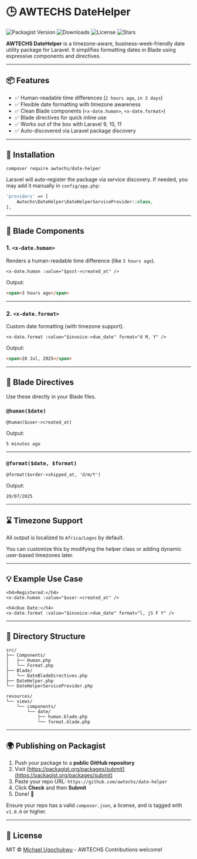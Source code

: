 # 🕒 AWTECHS DateHelper

![Packagist Version](https://img.shields.io/packagist/v/awtechs/date-helper?style=flat-square)
![Downloads](https://img.shields.io/packagist/dt/awtechs/date-helper?style=flat-square)
![License](https://img.shields.io/github/license/Lordeagle4/date-helper?style=flat-square)
![Stars](https://img.shields.io/github/stars/Lordeagle4/date-helper?style=flat-square)

**AWTECHS DateHelper** is a timezone-aware, business-week-friendly date utility package for Laravel.
It simplifies formatting dates in Blade using expressive components and directives.

---

## 📦 Features

* ✅ Human-readable time differences (`2 hours ago`, `in 3 days`)
* ✅ Flexible date formatting with timezone awareness
* ✅ Clean Blade components (`<x-date.human>`, `<x-date.format>`)
* ✅ Blade directives for quick inline use
* ✅ Works out of the box with Laravel 9, 10, 11
* ✅ Auto-discovered via Laravel package discovery

---

## 🚀 Installation

```bash
composer require awtechs/date-helper
```

Laravel will auto-register the package via service discovery.
If needed, you may add it manually in `config/app.php`:

```php
'providers' => [
    Awtechs\DateHelper\DateHelperServiceProvider::class,
],
```

---

## 🧩 Blade Components

### 1. `<x-date.human>`

Renders a human-readable time difference (like `3 hours ago`).

```blade
<x-date.human :value="$post->created_at" />
```

Output:

```html
<span>3 hours ago</span>
```

---

### 2. `<x-date.format>`

Custom date formatting (with timezone support).

```blade
<x-date.format :value="$invoice->due_date" format="d M, Y" />
```

Output:

```html
<span>28 Jul, 2025</span>
```

---

## 🧠 Blade Directives

Use these directly in your Blade files.

### `@human($date)`

```blade
@human($user->created_at)
```

Output:

```
5 minutes ago
```

---

### `@format($date, $format)`

```blade
@format($order->shipped_at, 'd/m/Y')
```

Output:

```
28/07/2025
```

---

## ⌛ Timezone Support

All output is localized to `Africa/Lagos` by default.

You can customize this by modifying the helper class or adding dynamic user-based timezones later.

---

## 💡 Example Use Case

```blade
<h4>Registered:</h4>
<x-date.human :value="$user->created_at" />

<h4>Due Date:</h4>
<x-date.format :value="$invoice->due_date" format="l, jS F Y" />
```

---

## 🧱 Directory Structure

```
src/
├── Components/
│   ├── Human.php
│   └── Format.php
├── Blade/
│   └── DateBladeDirectives.php
├── DateHelper.php
└── DateHelperServiceProvider.php

resources/
└── views/
    └── components/
        └── date/
            ├── human.blade.php
            └── format.blade.php
```

---

## 🌍 Publishing on Packagist

1. Push your package to a **public GitHub repository**
2. Visit [https://packagist.org/packages/submit](https://packagist.org/packages/submit)
3. Paste your repo URL: `https://github.com/awtechs/date-helper`
4. Click **Check** and then **Submit**
5. Done! 🎉

Ensure your repo has a valid `composer.json`, a license, and is tagged with `v1.0.0` or higher.

---

## 📄 License

MIT © [Michael Ugochukwu](mailto:eaglemike7@gmail.com) – AWTECHS
Contributions welcome!

